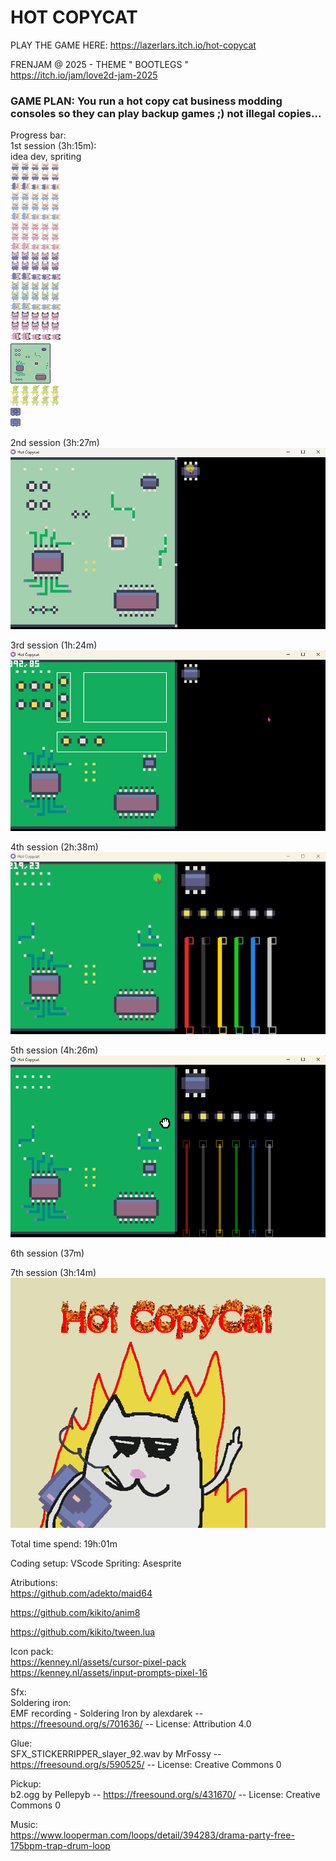 # HOT COPYCAT
  
PLAY THE GAME HERE: https://lazerlars.itch.io/hot-copycat


FRENJAM @ 2025 - THEME " BOOTLEGS "  
[https://itch.io/jam/love2d-jam-2025  ](https://itch.io/jam/frenjam)

### GAME PLAN: You run a hot copy cat business modding consoles so they can play backup games ;) not illegal copies... 


Progress bar:   
1st session (3h:15m):  
idea dev, spriting  
![](src/sprites/customer_16x16_00-Sheet.png)  
![](src/sprites/curciut%20board_64x64.png)  
![](src/sprites/player_16x16_sprite_sheet_16x16.png)   
![](src/sprites/console_open_16x13_00.png)  
![](src/sprites/console_closed_16x13_00.png)  
 
  
2nd session (3h:27m)  
![](gif/hot%20copycat_first%20take.gif)  

3rd session (1h:24m)  
![](gif/hot%20copycat_new.gif)  
  
4th session (2h:38m)  
![](gif/hot_copy_cat_4th_.gif)  
  
5th session (4h:26m)  
![](gif/hot%20copycat_new_5th.gif)  
  
  
6th session (37m)  
  
7th session (3h:14m)  
![](gif/hot%20copy%20cat%20cover.png)  
  
Total time spend: 19h:01m
  
Coding setup: VScode
Spriting: Asesprite

Atributions:  
https://github.com/adekto/maid64

https://github.com/kikito/anim8  

https://github.com/kikito/tween.lua  

Icon pack:  
https://kenney.nl/assets/cursor-pixel-pack  
https://kenney.nl/assets/input-prompts-pixel-16  



Sfx:  
Soldering iron:  
EMF recording - Soldering Iron by alexdarek -- https://freesound.org/s/701636/ -- License: Attribution 4.0  

Glue:  
SFX_STICKERRIPPER_slayer_92.wav by MrFossy -- https://freesound.org/s/590525/ -- License: Creative Commons 0  

Pickup:  
b2.ogg by Pellepyb -- https://freesound.org/s/431670/ -- License: Creative Commons 0  



Music:    
https://www.looperman.com/loops/detail/394283/drama-party-free-175bpm-trap-drum-loop  

